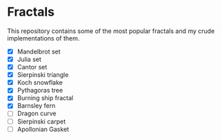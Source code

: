 # Fractals

This repository contains some of the most popular fractals and my crude implementations of them.

- [X] Mandelbrot set
- [X] Julia set
- [X] Cantor set
- [X] Sierpinski triangle
- [X] Koch snowflake
- [X] Pythagoras tree
- [X] Burning ship fractal
- [X] Barnsley fern
- [ ] Dragon curve
- [ ] Sierpinski carpet
- [ ] Apollonian Gasket
